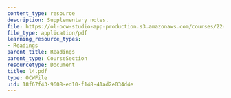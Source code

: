 ```yaml
---
content_type: resource
description: Supplementary notes.
file: https://ol-ocw-studio-app-production.s3.amazonaws.com/courses/22-314j-structural-mechanics-in-nuclear-power-technology-fall-2006/18f67f439608ed10f14841ad2e034d4e_l4.pdf
file_type: application/pdf
learning_resource_types:
- Readings
parent_title: Readings
parent_type: CourseSection
resourcetype: Document
title: l4.pdf
type: OCWFile
uid: 18f67f43-9608-ed10-f148-41ad2e034d4e
---
```

